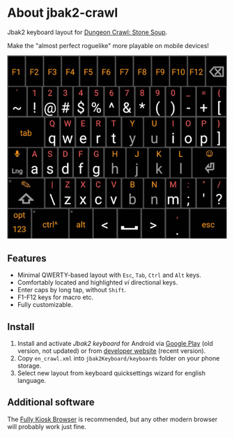 # About jbak2-crawl

Jbak2 keyboard layout for [Dungeon Crawl: Stone Soup](http://https://crawl.develz.org).

Make the "almost perfect roguelike" more playable on mobile devices!

![Screenshot](https://github.com/roman-yagodin/jbak2-crawl/blob/master/1.jpg "jbak2-crawl keyboard layout with Notebook skin")

## Features

- Minimal QWERTY-based layout with `Esc`, `Tab`, `Ctrl` and `Alt` keys.
- Comfortably located and highlighted *vi* directional keys.
- Enter caps by long tap, without `Shift`.
- F1-F12 keys for macro etc.
- Fully customizable.

## Install

1. Install and activate *Jbak2 keyboard* for Android via [Google Play](https://play.google.com/store/apps/details?id=com.jbak2.JbakKeyboard) (old version, not updated) or from [developer website](https://jbak2.ucoz.net/load/) (recent version).
2. Copy `en_crawl.xml` into `jbak2Keyboard/keyboards` folder on your phone storage.
3. Select new layout from keyboard quicksettings wizard for english language.

## Additional software

The [Fully Kiosk Browser](https://play.google.com/store/apps/details?id=de.ozerov.fully&gl=US) is recommended, but any other modern browser will probably work just fine.

